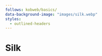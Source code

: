```yaml
---
follows: kobweb/basics/
data-background-image: "images/silk.webp"
styles:
  - outlined-headers
---
```


# Silk
